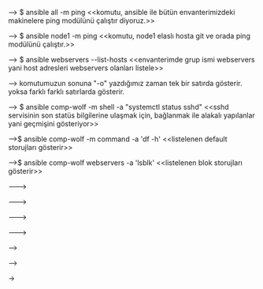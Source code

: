 --> $ ansible all -m ping
<<komutu, ansible ile bütün envanterimizdeki makinelere ping modülünü çalıştır diyoruz.>>

--> $ ansible node1 -m ping
<<komutu, node1 elaslı hosta git ve orada ping modülünü çalıştır.>>

--> $ ansible webservers --list-hosts
<<envanterimde grup ismi webservers yani host adresleri webservers olanları listele>>

--> komutumuzun sonuna "-o" yazdığımız zaman tek bir satırda gösterir. yoksa farklı farklı satırlarda gösterir.

--> $ ansible comp-wolf -m shell -a "systemctl status sshd"
<<sshd servisinin son statüs bilgilerine ulaşmak için, bağlanmak ile alakalı yapılanlar yani geçmişini gösteriyor>>

-->$ ansible comp-wolf -m command -a 'df -h'
<<listelenen default storujları gösterir>>

-->$ ansible comp-wolf webservers -a 'lsblk'
<<listelenen blok storujları gösterir>>

--->

--->

--->

--->

-->

-->

->

